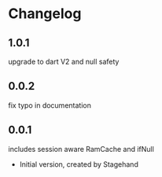 # Changelog

## 1.0.1
upgrade to dart V2 and null safety

## 0.0.2
fix typo in documentation

## 0.0.1
includes session aware RamCache and ifNull

- Initial version, created by Stagehand
